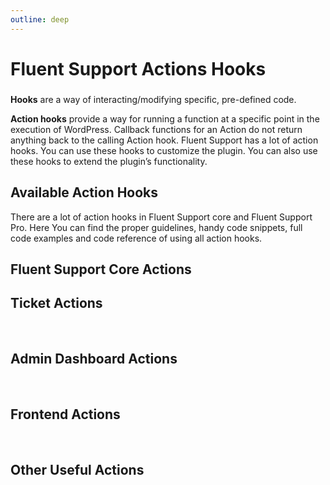 ```yaml
---
outline: deep
---
```


# Fluent Support Actions Hooks

###

<Badge type="info" text="Fluent Support Core" /> <Badge type="tip" text="Intermediate" />

[//]: # (what is hook?)
**Hooks** are a way of interacting/modifying specific, pre-defined code.

**Action hooks** provide a way for running a function at a specific point in the execution of WordPress.
Callback functions for an Action do not return anything back to the calling Action hook.
Fluent Support has a lot of action hooks. You can use these hooks to customize the plugin. You can also use these hooks to
extend the plugin’s
functionality.

## Available Action Hooks
There are a lot of action hooks in Fluent Support core and Fluent Support Pro.
Here You can find the proper guidelines, handy code snippets, full code examples and code reference of using all action hooks.

## Fluent Support Core Actions

## Ticket Actions
<br />

<!--@include: ./_ticket_actions.md-->

## Admin Dashboard Actions
<br />

<!--@include: ./_admin_dashboard_filters.md-->

## Frontend Actions
<br />

<!--@include: ./_frontend_actions.md-->

## Other Useful Actions
<br />

<!--@include: ./_other_useful_actions.md-->








